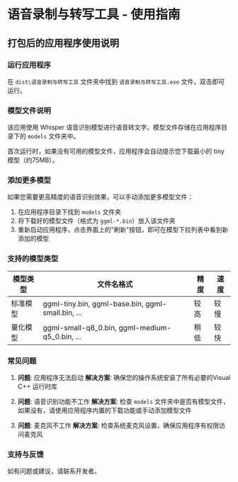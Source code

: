 # 语音录制与转写工具 - 使用指南

## 打包后的应用程序使用说明

### 运行应用程序

在 `dist\语音录制与转写工具` 文件夹中找到 `语音录制与转写工具.exe` 文件，双击即可运行。

### 模型文件说明

该应用使用 Whisper 语音识别模型进行语音转文字。模型文件存储在应用程序目录下的 `models` 文件夹中。

首次运行时，如果没有可用的模型文件，应用程序会自动提示您下载最小的 tiny 模型（约75MB）。

### 添加更多模型

如果您需要更高精度的语音识别效果，可以手动添加更多模型文件：

1. 在应用程序目录下找到 `models` 文件夹
2. 将下载好的模型文件（格式为 `ggml-*.bin`）放入该文件夹
3. 重新启动应用程序，点击界面上的"刷新"按钮，即可在模型下拉列表中看到新添加的模型

### 支持的模型类型

| 模型类型 | 文件名格式 | 精度 | 速度 |
|---------|-----------|-----|------|
| 标准模型 | ggml-tiny.bin, ggml-base.bin, ggml-small.bin, ... | 较高 | 较慢 |
| 量化模型 | ggml-small-q8_0.bin, ggml-medium-q5_0.bin, ... | 稍低 | 较快 |

### 常见问题

1. **问题**: 应用程序无法启动
   **解决方案**: 确保您的操作系统安装了所有必要的Visual C++ 运行时库

2. **问题**: 语音识别功能不工作
   **解决方案**: 检查 `models` 文件夹中是否有模型文件，如果没有，请使用应用程序内置的下载功能或手动添加模型文件

3. **问题**: 麦克风不工作
   **解决方案**: 检查系统麦克风设置，确保应用程序有权限访问麦克风

### 支持与反馈

如有问题或建议，请联系开发者。
